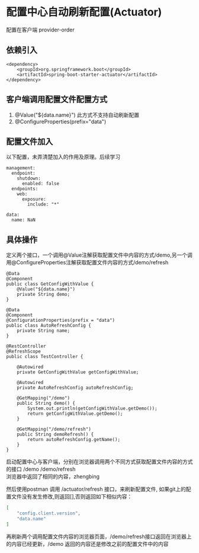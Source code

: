 # 配置中心自动刷新配置(Actuator)
配置在客户端 provider-order
## 依赖引入
```
<dependency>
    <groupId>org.springframework.boot</groupId>
    <artifactId>spring-boot-starter-actuator</artifactId>
</dependency>
```
## 客户端调用配置文件配置方式
1. @Value("${data.name}") 此方式不支持自动刷新配置
2. @ConfigureProperties(prefix="data")

## 配置文件加入
以下配置，未弄清楚加入的作用及原理。后续学习
```
management:
  endpoint:
    shutdown:
      enabled: false
  endpoints:
    web:
      exposure:
        include: "*"

data:
  name: NaN
```

## 具体操作
定义两个接口，一个调用@Value注解获取配置文件中内容的方式/demo,另一个调用@ConfigureProperties注解获取配置文件内容的方式/demo/refresh   
```
@Data
@Component
public class GetConfigWithValue {
    @Value("${data.name}")
    private String demo;
}

@Data
@Component
@ConfigurationProperties(prefix = "data")
public class AutoRefreshConfig {
    private String name;
}

@RestController
@RefreshScope
public class TestController {

    @Autowired
    private GetConfigWithValue getConfigWithValue;

    @Autowired
    private AutoRefreshConfig autoRefreshConfig;

    @GetMapping("/demo")
    public String demo() {
        System.out.println(getConfigWithValue.getDemo());
        return getConfigWithValue.getDemo();
    }

    @GetMapping("/demo/refresh")
    public String demoRefresh() {
        return autoRefreshConfig.getName();
    }
}

```
启动配置中心与客户端，分别在浏览器调用两个不同方式获取配置文件内容的方式的接口 /demo   /demo/refresh   
浏览器中返回了相同的内容，zhengbing 

然后使用postman 调用  /actuator/refresh 接口，来刷新配置文件,
如果git上的配置文件没有发生修改,则返回[],否则返回如下相似内容：
```json
[
    "config.client.version",
    "data.name"
]
```

再刷新两个调用配置文件内容的浏览器页面，/demo/refresh接口返回在浏览器上的内容已经更新，/demo 返回的内容还是修改之前的配置文件中的内容


